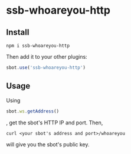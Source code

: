 # ssb-whoareyou-http

## Install
`npm i ssb-whoareyou-http`

Then add it to your other plugins:
```javascript
sbot.use('ssb-whoareyou-http')
```

## Usage
Using
```javascript
sbot.ws.getAddress()
```
, get the sbot's HTTP IP and port. Then,
```
curl <your sbot's address and port>/whoareyou
```
will give you the sbot's public key.
